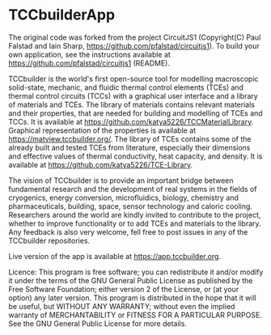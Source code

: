 # TCCbuilderApp

The original code was forked from the project CircuitJS1 (Copyright(C) Paul Falstad and Iain Sharp, https://github.com/pfalstad/circuitjs1).
To build your own application, see the instructions available at https://github.com/pfalstad/circuitjs1 (README).

TCCbuilder is the world's first open-source tool for modelling macroscopic solid-state, mechanic, and fluidic thermal control elements (TCEs) and thermal control circuits (TCCs) with a graphical user interface and a library of materials and TCEs.
The library of materials contains relevant materials and their properties, that are needed for building and modelling of TCEs and TCCs. It is available at https://github.com/katya5226/TCCMaterialLibrary. Graphical representation of the properties is available at https://matview.tccbuilder.org/.
The library of TCEs contains some of the already built and tested TCEs from literature, especially their dimensions and effective values of thermal conductivity, heat capacity, and density. It is available at https://github.com/katya5226/TCE-Library.

The vision of TCCbuilder is to provide an important bridge between fundamental research and the development of real systems in the fields of cryogenics, energy conversion, microfluidics, biology, chemistry and pharmaceuticals, building, space, sensor technology and caloric cooling.
Researchers around the world are kindly invited to contribute to the project, whether to improve functionality or to add TCEs and materials to the library. Any feedback is also very welcome, fell free to post issues in any of the TCCbuilder repositories.

Live version of the app is available at  https://app.tccbuilder.org.


Licence:
This program is free software; you can redistribute it and/or modify it under the terms of the GNU General Public License as published by the Free Software Foundation; either version 2 of the License, or (at your option) any later version.
This program is distributed in the hope that it will be useful, but WITHOUT ANY WARRANTY; without even the implied warranty of MERCHANTABILITY or FITNESS FOR A PARTICULAR PURPOSE. See the GNU General Public License for more details.
